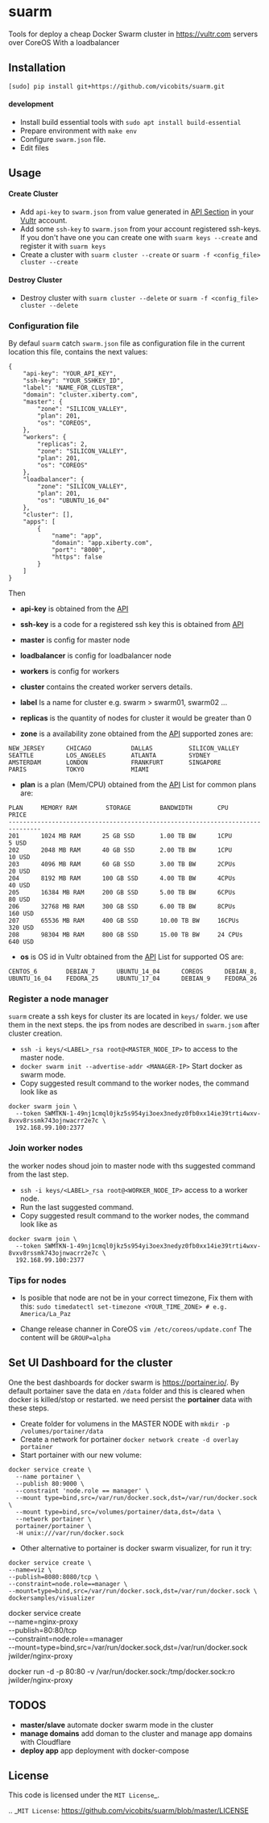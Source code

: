 # suarm

Tools for deploy a cheap Docker Swarm cluster in https://vultr.com servers over CoreOS
With a loadbalancer

## Installation

`[sudo] pip install git+https://github.com/vicobits/suarm.git`

#### development
  - Install build essential tools with `sudo apt install build-essential`
  - Prepare environment with `make env`
  - Configure  `swarm.json` file.
  - Edit files

## Usage

#### Create Cluster
  - Add `api-key` to `swarm.json` from value generated in [API Section](https://my.vultr.com/settings/#settingsapi) in
    your [Vultr](https://vultr.com) account.
  - Add some `ssh-key` to  `swarm.json` from your account registered ssh-keys. If you don't have one you can
    create one with `suarm keys --create` and register it with `suarm keys`
  - Create a cluster with `suarm cluster --create` or `suarm -f <config_file> cluster --create`

#### Destroy Cluster
  - Destroy cluster with `suarm cluster --delete` or `suarm -f <config_file> cluster --delete`

### Configuration file

By defaul `suarm` catch `swarm.json` file as configuration file in the current location
this file, contains the next values:

```
{
    "api-key": "YOUR_API_KEY",
    "ssh-key": "YOUR_SSHKEY_ID",
    "label": "NAME_FOR_CLUSTER",
    "domain": "cluster.xiberty.com",
    "master": {
        "zone": "SILICON_VALLEY",
        "plan": 201,
        "os": "COREOS",
    },
    "workers": {
        "replicas": 2,
        "zone": "SILICON_VALLEY",
        "plan": 201,
        "os": "COREOS"
    },
    "loadbalancer": {
        "zone": "SILICON_VALLEY",
        "plan": 201,
        "os": "UBUNTU_16_04"
    },
    "cluster": [],
    "apps": [
        {
            "name": "app",
            "domain": "app.xiberty.com",
            "port": "8000",
            "https": false
        }
    ]
}
```
Then
  * **api-key** is obtained from the [API](https://my.vultr.com/settings/#settingsapi)
  * **ssh-key** is a code for a registered ssh key this is obtained from [API](https://api.vultr.com/v1/sshkey/list)
  * **master** is config for master node
  * **loadbalancer** is config for loadbalancer node
  * **workers** is config for workers
  * **cluster** contains the created worker servers details.
  * **label** Is a name for cluster e.g. swarm > swarm01, swarm02 ...
  * **replicas** is the quantity of nodes for cluster it would be greater than 0

  * **zone** is a availability zone obtained from the [API](https://api.vultr.com/v1/regions/list)
  supported zones are:
  ```
  NEW_JERSEY      CHICAGO           DALLAS          SILICON_VALLEY
  SEATTLE         LOS_ANGELES       ATLANTA         SYDNEY
  AMSTERDAM       LONDON            FRANKFURT       SINGAPORE
  PARIS           TOKYO             MIAMI
  ```
  * **plan** is a plan (Mem/CPU) obtained from the [API](https://api.vultr.com/v1/plans/list)
  List for common plans are:
  ```
  PLAN     MEMORY RAM        STORAGE        BANDWIDTH       CPU         PRICE
  -------------------------------------------------------------------------------
  201      1024 MB RAM      25 GB SSD       1.00 TB BW      1CPU        5 USD
  202      2048 MB RAM      40 GB SSD       2.00 TB BW      1CPU        10 USD
  203      4096 MB RAM      60 GB SSD       3.00 TB BW      2CPUs       20 USD
  204      8192 MB RAM      100 GB SSD      4.00 TB BW      4CPUs       40 USD
  205      16384 MB RAM     200 GB SSD      5.00 TB BW      6CPUs       80 USD
  206      32768 MB RAM     300 GB SSD      6.00 TB BW      8CPUs       160 USD
  207      65536 MB RAM     400 GB SSD      10.00 TB BW     16CPUs      320 USD
  208      98304 MB RAM     800 GB SSD      15.00 TB BW     24 CPUs     640 USD
  ```
  * **os** is OS id in Vultr obtained from the [API](https://api.vultr.com/v1/os/list)
  List for supported OS are:
  ```
  CENTOS_6        DEBIAN_7      UBUNTU_14_04      COREOS      DEBIAN_8,
  UBUNTU_16_04    FEDORA_25     UBUNTU_17_04      DEBIAN_9    FEDORA_26
  ```

### Register a node manager

`suarm` create a ssh keys for cluster its are located in `keys/` folder. we use them in the next steps.
the ips from nodes are described in `swarm.jsom` after cluster creation.

  - `ssh -i keys/<LABEL>_rsa root@<MASTER_NODE_IP>` to access to the master node.
  - `docker swarm init --advertise-addr <MANAGER-IP>` Start docker as swarm mode.
  - Copy suggested result command to the worker nodes, the command look like as
  ```
  docker swarm join \
    --token SWMTKN-1-49nj1cmql0jkz5s954yi3oex3nedyz0fb0xx14ie39trti4wxv-8vxv8rssmk743ojnwacrr2e7c \
    192.168.99.100:2377
  ```
### Join worker nodes
the worker nodes shoud join to master node with ths suggested command from the last step.

  - `ssh -i keys/<LABEL>_rsa root@<WORKER_NODE_IP>` access to a worker node.
  - Run the last suggested command.
  - Copy suggested result command to the worker nodes, the command look like as
  ```
  docker swarm join \
    --token SWMTKN-1-49nj1cmql0jkz5s954yi3oex3nedyz0fb0xx14ie39trti4wxv-8vxv8rssmk743ojnwacrr2e7c \
    192.168.99.100:2377
  ```

### Tips for nodes

  * Is posible that node are not be in your correct timezone, Fix them with this:
  `sudo timedatectl set-timezone <YOUR_TIME_ZONE> # e.g. America/La_Paz`

  * Change release channer in CoreOS
  `vim /etc/coreos/update.conf` The content will be `GROUP=alpha`

## Set UI Dashboard for the cluster

One the best dashboards for docker swarm is https://portainer.io/.
By default portainer save the data en `/data` folder and this is cleared when docker is killed/stop or restarted.
we need persist the **portainer** data with these steps.
  - Create folder for volumens in the MASTER NODE with `mkdir -p /volumes/portainer/data`
  - Create a network for portainer `docker network create -d overlay portainer`
  - Start portainer with our new volume:
  ```
  docker service create \
    --name portainer \
    --publish 80:9000 \
    --constraint 'node.role == manager' \
    --mount type=bind,src=/var/run/docker.sock,dst=/var/run/docker.sock \
    --mount type=bind,src=/volumes/portainer/data,dst=/data \
    --network portainer \
    portainer/portainer \
    -H unix:///var/run/docker.sock
  ```
  - Other alternative to portainer is docker swarm visualizer, for run it try:
  ```
  docker service create \
  --name=viz \
  --publish=8080:8080/tcp \
  --constraint=node.role==manager \
  --mount=type=bind,src=/var/run/docker.sock,dst=/var/run/docker.sock \
  dockersamples/visualizer
  ```

  docker service create \
  --name=nginx-proxy \
  --publish=80:80/tcp \
  --constraint=node.role==manager \
  --mount=type=bind,src=/var/run/docker.sock,dst=/var/run/docker.sock \
  jwilder/nginx-proxy



 docker run -d -p 80:80 -v /var/run/docker.sock:/tmp/docker.sock:ro jwilder/nginx-proxy

## TODOS
  * **master/slave** automate docker swarm mode in the cluster
  * **manage domains** add doman to the cluster and manage app domains with Cloudflare
  * **deploy app** app deployment with docker-compose

License
-------

This code is licensed under the `MIT License`_.

.. _`MIT License`: https://github.com/vicobits/suarm/blob/master/LICENSE
